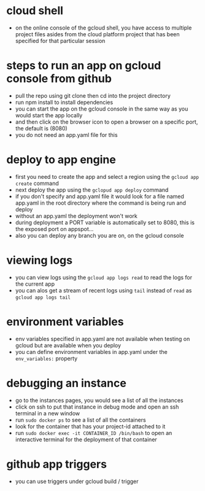 # cloud shell
- on the online console of the gcloud shell, you have access to multiple project files asides from the cloud platform project that has been specified for that particular session

# steps to run an app on gcloud console from github
- pull the repo using git clone then cd into the project directory
- run npm install to install dependencies
- you can start the app on the gcloud console in the same way as you would start the app locally
- and then click on the browser icon to open a browser on a specific port, the default is (8080)
- you do not need an app.yaml file for this

# deploy to app engine
- first you need to create the app and select a region using the `gcloud app create` command
- next deploy the app using the `gclopud app deploy` command
- if you don't specify and app.yaml file it would look for a file named app.yaml in the root directory where the command is being run and deploy
- without an app.yaml the deployment won't work
- during deployment a PORT variable is automatically set to 8080, this is the exposed port on appspot...
- also you can deploy any branch you are on, on the gcloud console

# viewing logs
- you can view logs using the `gcloud app logs read` to read the logs for the current app
- you can alos get a stream of recent logs using `tail` instead of `read` as `gcloud app logs tail`

# environment variables
- env variables specified in app.yaml are not available when testing on gcloud but are available when you deploy
- you can define environment variables in app.yaml under the `env_variables:` property

# debugging an instance
- go to the instances pages, you would see a list of all the instances
- click on ssh to put that instance in debug mode and open an ssh terminal in a new window
- run `sudo docker ps` to see a list of all the containers
- look for the container that has your project-id attached to it
- run `sudo docker exec -it CONTAINER_ID /bin/bash` to open an interactive terminal for the deployment of that container

# github app triggers
- you can use triggers under gcloud build / trigger